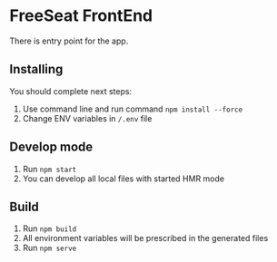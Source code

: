 # FreeSeat FrontEnd

There is entry point for the app.

## Installing
You should complete next steps:

1. Use command line and run command `npm install --force`
2. Change ENV variables in `/.env` file

## Develop mode
1. Run `npm start`
2. You can develop all local files with started HMR mode

## Build
1. Run `npm build`
2. All environment variables will be prescribed in the generated files
3. Run `npm serve`
